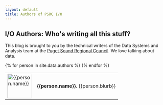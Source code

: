 ```yaml
---
layout: default
title: Authors of PSRC I/O
---
```


## I/O Authors: Who's writing all this stuff?

This blog is brought to you by the technical writers of the Data Systems and Analysis team at the <a href="http://www.psrc.org">Puget Sound Regional Council</a>. We love talking about data.

<table class="author_table">
{% for person in site.data.authors %}
	<tr><td class="author_table">
		<img src="{{person.image}}" alt="{{person.name}}" width="80">
	</td><td class="author_table">
		<p><strong>{{person.name}}</strong>. {{person.blurb}}</p>
	</td>
	</tr>
{% endfor %}
</table>

